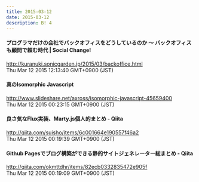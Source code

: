 ```yaml
---
title: 2015-03-12
date: 2015-03-12
description: B! 4
---
```


#### プログラマだけの会社でバックオフィスをどうしているのか 〜 バックオフィスも顧問で頼む時代 | Social Change!
http://kuranuki.sonicgarden.jp/2015/03/backoffice.html<br>
Thu Mar 12 2015 12:13:40 GMT+0900 (JST)<br>


#### 真のIsomorphic Javascript
http://www.slideshare.net/axross/isomorphic-javascript-45659400<br>
Thu Mar 12 2015 00:23:15 GMT+0900 (JST)<br>


#### 良さ気なFlux実装、Marty.js個人的まとめ - Qiita
http://qiita.com/suisho/items/6c001664e190557f46a2<br>
Thu Mar 12 2015 00:19:39 GMT+0900 (JST)<br>


#### Github Pagesでブログ構築ができる静的サイトジェネレーター総まとめ - Qiita
http://qiita.com/okmttdhr/items/82ecb0332835472e905f<br>
Thu Mar 12 2015 00:19:09 GMT+0900 (JST)<br>


